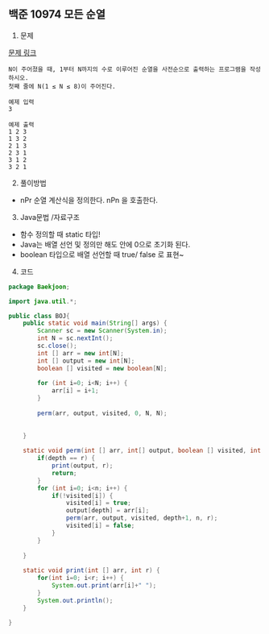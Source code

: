 ## 백준 10974 모든 순열 

1. 문제

[문제 링크](https://www.acmicpc.net/problem/10974)
```
N이 주어졌을 때, 1부터 N까지의 수로 이루어진 순열을 사전순으로 출력하는 프로그램을 작성하시오.
첫째 줄에 N(1 ≤ N ≤ 8)이 주어진다. 
```
```
예제 입력
3
```
```
예제 출력 
1 2 3
1 3 2
2 1 3
2 3 1
3 1 2
3 2 1
```
2. 풀이방법
* nPr 순열 계산식을 정의한다. nPn 을 호출한다.

3. Java문법 /자료구조
* 함수 정의할 때 static 타입!
* Java는 배열 선언 및 정의만 해도 안에 0으로 초기화 된다. 
* boolean 타입으로 배열 선언할 때 true/ false 로 표현~
4. 코드
``` java
package Baekjoon;

import java.util.*;

public class BOJ{
	public static void main(String[] args) {
		Scanner sc = new Scanner(System.in);
		int N = sc.nextInt();
		sc.close();
		int [] arr = new int[N];
		int [] output = new int[N];
		boolean [] visited = new boolean[N];
		
		for (int i=0; i<N; i++) {
			arr[i] = i+1;
		}
		
		perm(arr, output, visited, 0, N, N);
		
		
	}
	
	static void perm(int [] arr, int[] output, boolean [] visited, int depth, int n, int r) {
		if(depth == r) {
			print(output, r);
			return;
		}
		for (int i=0; i<n; i++) {
			if(!visited[i]) {
				visited[i] = true;
				output[depth] = arr[i];
				perm(arr, output, visited, depth+1, n, r);
				visited[i] = false;
			}
		}
		
	}
	
	static void print(int [] arr, int r) {
		for(int i=0; i<r; i++) {
			System.out.print(arr[i]+" ");
		}
		System.out.println();
	}
	
}
```
